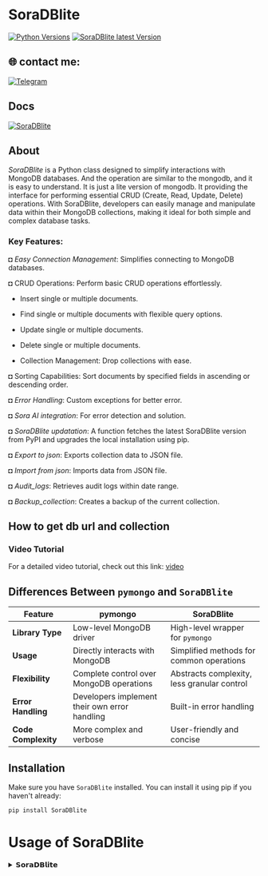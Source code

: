 # SoraDBlite

[![Python Versions](https://img.shields.io/pypi/pyversions/pymongo)](https://pypi.org/project/pymongo)  [![SoraDBlite latest Version](https://img.shields.io/pypi/v/SoraDBlite)](https://pypi.org/project/SoraDBlite)


## 🌐 contact me:

[![Telegram](https://img.shields.io/badge/Telegram-blue?logo=telegram)](https://t.me/MrTG_Coder)

## Docs

[![SoraDBlite](https://img.shields.io/badge/Button-Name-blue)](https://soradblite-docs.netlify.app/)


## About

*SoraDBlite* is a Python class designed to simplify interactions with MongoDB databases. And the operation are similar to the mongodb, and it is easy to understand. It is just a lite version of mongodb. It providing the interface for performing essential CRUD (Create, Read, Update, Delete) operations. With SoraDBlite, developers can easily manage and manipulate data within their MongoDB collections, making it ideal for both simple and complex database tasks.

### Key Features:
◘ *Easy Connection Management*: Simplifies connecting to MongoDB databases.

◘ CRUD Operations: Perform basic CRUD operations effortlessly.

* Insert single or multiple documents.

* Find single or multiple documents with flexible query options.

* Update single or multiple documents.

* Delete single or multiple documents.

* Collection Management: Drop collections with ease.

◘ Sorting Capabilities: Sort documents by specified fields in ascending or descending order.

◘ *Error Handling*: Custom exceptions for better error.

◘ *Sora AI integration*: For error detection and solution.

◘ *SoraDBlite updatation*: A function fetches the latest SoraDBlite version from PyPI and upgrades the local installation using pip.

◘ *Export to json*:  Exports collection data to JSON file.

◘ *Import from json*: Imports data from JSON file.

◘ *Audit_logs*: Retrieves audit logs within date range.

◘ *Backup_collection*: Creates a backup of the current collection.

## How to get db url and collection

### Video Tutorial
For a detailed video tutorial, check out this link: [video](https://youtu.be/mD9veNL7KoE?si=nTb5GbfDINNy5TCQ)

## Differences Between `pymongo` and `SoraDBlite`

| Feature            | pymongo                                           | SoraDBlite                                       |
|--------------------|---------------------------------------------------|----------------------------------------------|
| **Library Type**   | Low-level MongoDB driver                          | High-level wrapper for `pymongo`             |
| **Usage**          | Directly interacts with MongoDB                   | Simplified methods for common operations     |
| **Flexibility**    | Complete control over MongoDB operations          | Abstracts complexity, less granular control  |
| **Error Handling** | Developers implement their own error handling     | Built-in error handling                      |
| **Code Complexity**| More complex and verbose                          | User-friendly and concise                    |


## Installation

Make sure you have `SoraDBlite` installed. You can install it using pip if you haven't already:

```sh
pip install SoraDBlite
```
# Usage of SoraDBlite
<details>
<summary>𝗦𝗼𝗿𝗮𝗗𝗕𝗹𝗶𝘁𝗲</summary>

## Importing the Library

```python
import SoraDBlite
from SoraDBlite import SoraDBlite, SoraDBLiteError, is_collection_available, sora_ai, get_all_collection, update_SoraDBlite
```

## Updating the latest version through local installation using pip

```python
import SoraDBlite
from SoraDBlite import update_SoraDBlite 

update_SoraDBlite() #pip install --upgrade SoraDBlite==latest_version
```

## Get all collection 

```python
import SoraDBlite
from SoraDBlite import SoraDBlite, SoraDBLiteError, get_all_collection

db_url = "your_mongodb_url"
db_password = "your_db_password"

get_all_collection(db_url, db_password)
```

## Checking the collection name is available or not

```python
import SoraDBlite
from SoraDBlite import SoraDBlite, SoraDBLiteError, is_collection_available
db_url = "your_mongodb_url"
db_password = "your_db_password"
db_collection = "your_db_collection_name"

is_collection_available(db_url, db_password, db_collection) # Pass the db_url, db_pass, db_collection_name

```

## Importing the Exception class

```python
import SoraDBlite
from SoraDBlite import SoraDBlite, SoraDBLiteError

db_url = "your_mongodb_url"
db_password = "your_db_password"
db_collection = "your_db_collection_name"

db = SoraDBlite()

try:
   db.connect(db_url, db_password, db_collection)
except SoraDBLiteError as e:
   print(e)
```

## Importing the Exception Class and Using sora_ai()

Sora_ai() will given how to solve the error/ give the solution.

```python
import SoraDBlite
from SoraDBlite import SoraDBlite, SoraDBLiteError, sora_ai

db_url = "your_mongodb_url"
db_password = "your_db_password"
db_collection = "your_db_collection_name"

db = SoraDBlite()

try:
   db.connect(db_url, db_password, db_collection)
except SoraDBLiteError as e:
   print(e)
   sora_ai(e) # Pass the error message to sora_ai() for a solution
```

## Connecting to the Database

To connect to your MongoDB database, use the `connect` method:

```python
import SoraDBlite
from SoraDBlite import SoraDBlite, SoraDBLiteError

db_url = "your_mongodb_url"
db_password = "your_db_password"
db_collection = "your_db_collection_name"

db = SoraDBlite()
db.connect(db_url, db_password, db_collection)
```

## Inserting Documents

Insert a single document:

```python
import SoraDBlite
from SoraDBlite import SoraDBlite, SoraDBLiteError

db_url = "your_mongodb_url"
db_password = "your_db_password"
db_collection = "your_db_collection_name"

db = SoraDBlite()
db.connect(db_url, db_password, db_collection)

document = {"name": "Alice", "age": 30, "city": "New York"}
inserted_id = db.insert_one(document)
print("Inserted document with ID:", inserted_id)
```

Insert multiple documents:

```python
import SoraDBlite
from SoraDBlite import SoraDBlite, SoraDBLiteError

db_url = "your_mongodb_url"
db_password = "your_db_password"
db_collection = "your_db_collection_name"

db = SoraDBlite()
db.connect(db_url, db_password, db_collection)

documents = [
    {"name": "Alice", "age": 30, "city": "New York"},
    {"name": "Bob", "age": 25, "city": "Los Angeles"},
    {"name": "Charlie", "age": 35, "city": "Chicago"}
]
inserted_ids = db.insert_many(documents)
print("Inserted document IDs:", inserted_ids)
```

## Finding Documents

Find a single document:

```python
import SoraDBlite
from SoraDBlite import SoraDBlite, SoraDBLiteError

db_url = "your_mongodb_url"
db_password = "your_db_password"
db_collection = "your_db_collection_name"

db = SoraDBlite()
db.connect(db_url, db_password, db_collection)

query = {"name": "Alice"}
result = db.find_one(query)
print("Found document:", result)
```

Find multiple documents:

```python
import SoraDBlite
from SoraDBlite import SoraDBlite, SoraDBLiteError

db_url = "your_mongodb_url"
db_password = "your_db_password"
db_collection = "your_db_collection_name"

db = SoraDBlite()
db.connect(db_url, db_password, db_collection)

query = {"age": {"$gt": 25}}
results = db.find_many(query)
print("Found documents:", results)
```

## Updating Documents

Update a single document:

```python
import SoraDBlite
from SoraDBlite import SoraDBlite, SoraDBLiteError

db_url = "your_mongodb_url"
db_password = "your_db_password"
db_collection = "your_db_collection_name"

db = SoraDBlite()
db.connect(db_url, db_password, db_collection)

filter = {"name": "Alice"}
update = {"$set": {"city": "Los Angeles"}}
updated_count = db.update_one(filter, update)
print("Updated documents:", updated_count)
```

Update multiple documents:

```python
import SoraDBlite
from SoraDBlite import SoraDBlite, SoraDBLiteError

db_url = "your_mongodb_url"
db_password = "your_db_password"
db_collection = "your_db_collection_name"

db = SoraDBlite()
db.connect(db_url, db_password, db_collection)

filter = {"city": "New York"}
update = {"$set": {"city": "New York City"}}
updated_count = db.update_many(filter, update)
print("Updated documents:", updated_count)
```

## Deleting Documents

Delete a single document:

```python
import SoraDBlite
from SoraDBlite import SoraDBlite, SoraDBLiteError

db_url = "your_mongodb_url"
db_password = "your_db_password"
db_collection = "your_db_collection_name"

db = SoraDBlite()
db.connect(db_url, db_password, db_collection)

filter = {"name": "Alice"}
deleted_count = db.delete_one(filter)
print("Deleted documents:", deleted_count)
```

Delete multiple documents:

```python
import SoraDBlite
from SoraDBlite import SoraDBlite, SoraDBLiteError

db_url = "your_mongodb_url"
db_password = "your_db_password"
db_collection = "your_db_collection_name"

db = SoraDBlite()
db.connect(db_url, db_password, db_collection)

filter = {"age": {"$lt": 25}}
deleted_count = db.delete_many(filter)
print("Deleted documents:", deleted_count)
```

## Backup Collection

Creates a backup of the current collection:

```python
import SoraDBlite
from SoraDBlite import SoraDBlite, SoraDBLiteError
from datetime import datetime,timedelta

# main db
db_url = "your_mongodb_url" 
db_password = "your_db_password"
db_collection = "your_db_collection_name"

db = SoraDBlite()
db.connect(db_url, db_password, db_collection)

db.backup_collection(collectionname) #you can pass collection name or other name

#backup collection db
db_url = "your_mongodb_url" 
db_password = "your_db_password"
db_collection = "backup_collection_name"

# then do your operators.
```

## Import From Json File

Imports data from JSON file.

```python
import SoraDBlite
from SoraDBlite import SoraDBlite, SoraDBLiteError
from datetime import datetime, timedelta

db_url = "your_mongodb_url"
db_password = "your_db_password"
db_collection = "your_db_collection_name"

db = SoraDBlite()
db.connect(db_url, db_password, db_collection)

db.import_from_json('filename.json')
```

## Export To Json File

Exports collection data to JSON file.

```python
import SoraDBlite
from SoraDBlite import SoraDBlite, SoraDBLiteError
from datetime import datetime,timedelta

db_url = "your_mongodb_url"
db_password = "your_db_password"
db_collection = "your_db_collection_name"

db = SoraDBlite()
db.connect(db_url, db_password, db_collection)

db.export_to_json('filename.json')
```

## Get Audit Logs

Retrieves audit logs within date range.

```python
import SoraDBlite
from SoraDBlite import SoraDBlite, SoraDBLiteError
from datetime import datetime,timedelta

db_url = "your_mongodb_url"
db_password = "your_db_password"
db_collection = "your_db_collection_name"

db = SoraDBlite()
db.connect(db_url, db_password, db_collection)

# Get audit logs for the last 24 hours
end_date = datetime.utcnow()
start_date = end_date - timedelta(days=1)
audit_logs = db.get_audit_logs(start_date , end_date)
print("Recent audit logs:" , audit_logs)
```

## Get Collection Stats

Returns statistics about the collection.

```python
import SoraDBlite
from SoraDBlite import SoraDBlite, SoraDBLiteError
from datetime import datetime,timedelta

db_url = "your_mongodb_url"
db_password = "your_db_password"
db_collection = "your_db_collection_name"

db = SoraDBlite()
db.connect(db_url, db_password, db_collection)

print(db.get_collection_stats())
```

## Sorting Documents

Sort documents by a field in ascending order:

```python
import SoraDBlite
from SoraDBlite import SoraDBlite, SoraDBLiteError

db_url = "your_mongodb_url"
db_password = "your_db_password"
db_collection = "your_db_collection_name"

db = SoraDBlite()
db.connect(db_url, db_password, db_collection)

results = db.sort_by("age", True)
print("Sorted by age (ascending):", results)
```

Sort documents by a field in descending order:

```python
import SoraDBlite
from SoraDBlite import SoraDBlite, SoraDBLiteError

db_url = "your_mongodb_url"
db_password = "your_db_password"
db_collection = "your_db_collection_name"

db = SoraDBlite()
db.connect(db_url, db_password, db_collection)

results = db.sort_by("name", False)
print("Sorted by name (descending):", results)
```

## Dropping a Collection

To drop a collection, use the drop_collection method:

```python
import SoraDBlite
from SoraDBlite import SoraDBlite, SoraDBLiteError, is_collection_available

db_url = "your_mongodb_url"
db_password = "your_db_password"
db_collection = "your_db_collection_name"

db = SoraDBlite()
db.connect(db_url, db_password, db_collection)

db.drop_collection("your_db_collection_name")

is_collection_available(db_url, db_password, db_collection) # Pass the db_url, db_pass, db_collection_name

```

## counting the documents

Get the count of the documents:

```python
import SoraDBlite
from SoraDBlite import SoraDBlite, SoraDBLiteError

db_url = "your_mongodb_url"
db_password = "your_db_password"
db_collection = "your_db_collection_name"

db = SoraDBlite()
db.connect(db_url, db_password, db_collection)

count = db.count({"name":"Alice"})
print(count)
```

##  Fetch all values 

Fetch all values for a specific key name:

```python
import SoraDBlite
from SoraDBlite import SoraDBlite, SoraDBLiteError

db_url = "your_mongodb_url"
db_password = "your_db_password"
db_collection = "your_db_collection_name"

db = SoraDBlite()
db.connect(db_url, db_password, db_collection)

d=db.fetch_values_by_key("name")
print(d)
```

##  Get the version

Get the version of pymongo and soradb:

```python
import SoraDBlite
from SoraDBlite import SoraDBlite, SoraDBLiteError

db_url = "your_mongodb_url"
db_password = "your_db_password"
db_collection = "your_db_collection_name"

db = SoraDBlite()
db.connect(db_url, db_password, db_collection)

db.version()
```

## Example Code
```python
import SoraDBlite
from SoraDBlite import SoraDBlite, SoraDBLiteError, is_collection_available, sora_ai, get_all_collection, update_SoraDBlite
from datetime import datetime,timedelta

update_SoraDBlite()

db_url = "your_mongodb_url"
db_password = "your_db_password"
db_collection = "your_db_collection_name"

db = SoraDBlite()
db.connect(db_url, db_password, db_collection)

# Insert a document
document = {"name": "Alice", "age": 30, "city": "New York"}
inserted_id = db.insert_one(document)
print("Inserted document with ID:", inserted_id)

# Find a document
query = {"name": "Alice"}
result = db.find_one(query)
print("Found document:", result)

# Find multiple documents
query = {"age": {"$gt": 25}}
results = db.find_many(query)
print("Found documents:", results)

# Update a document
filter = {"name": "Alice"}
update = {"$set": {"city": "Los Angeles"}}
updated_count = db.update_one(filter, update)
print("Updated documents:", updated_count)

# Delete a document
filter = {"name": "Alice"}
deleted_count = db.delete_one(filter)
print("Deleted documents:", deleted_count)

# Insert multiple documents
documents = [
    {"name": "Alice", "age": 30, "city": "New York"},
    {"name": "Bob", "age": 25, "city": "Los Angeles"},
    {"name": "Charlie", "age": 35, "city": "Chicago"}
]
inserted_ids = db.insert_many(documents)
print("Inserted document IDs:", inserted_ids)

# Find multiple documents
query = {"age": {"$gt": 25}}
results = db.find_many(query)
print("Found documents:", results)

# Update multiple documents
filter = {"city": "New York"}
update = {"$set": {"city": "New York City"}}
updated_count = db.update_many(filter, update)
print("Updated documents:", updated_count)

# Delete multiple documents
filter = {"age": {"$lt": 25}}
deleted_count = db.delete_many(filter)
print("Deleted documents:", deleted_count)

# Backup collection
db.backup_collection(collectionname) #you can pass collection name or other name

#backup collection db
db_url = "your_mongodb_url" 
db_password = "your_db_password"
db_collection = "backup_collection_name"
# then do your operators.

# Import from json file
db.import_from_json('filename.json')

# Export to json file
db.export_to_json('filename.json')

# Get audit logs for the last 24 hours
end_date = datetime.utcnow()
start_date = end_date - timedelta(days=1)
audit_logs = db.get_audit_logs(start_date , end_date)
print("Recent audit logs:" , audit_logs)

# Get collection stats
print(db.get_collection_stats())

# Sort documents by age ascending order
results = db.sort_by("age", True)
print("Sorted by age (ascending):", results)

# Sort documents by name descending  order
results = db.sort_by("name", False)
print("Sorted by name (descending):", results)

# Count the documents
count = db.count({"name":"Alice"})
print(count)

# Fetch all values for a specific key
d = db.fetch_values_by_key("name")
print(d)

#Get the version of pymongo and soradb
db.version()

# Drop a collection
db.drop_collection(db_collection)

# Check the collection is dropped or not
is_collection_available(db_url, db_password, db_collection) # Pass the db_url, db_pass, db_collection_name

```
</details>

